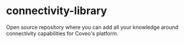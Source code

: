 # connectivity-library
Open source repository where you can add all your knowledge around connectivity capabilities for Coveo's platform.
